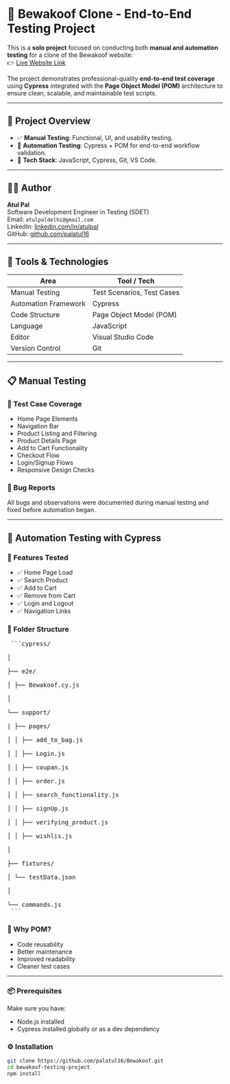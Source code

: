 # 🧪 Bewakoof Clone - End-to-End Testing Project

This is a **solo project** focused on conducting both **manual and automation testing** for a clone of the Bewakoof website:  
👉 [Live Website Link](https://bewakoooff.netlify.app/html/index.html)

The project demonstrates professional-quality **end-to-end test coverage** using **Cypress** integrated with the **Page Object Model (POM)** architecture to ensure clean, scalable, and maintainable test scripts.

---

## 📌 Project Overview

- ✅ **Manual Testing**: Functional, UI, and usability testing.
- 🤖 **Automation Testing**: Cypress + POM for end-to-end workflow validation.
- 📁 **Tech Stack**: JavaScript, Cypress, Git, VS Code.

---

## 👨‍💻 Author

**Atul Pal**  
Software Development Engineer in Testing (SDET)  
Email: `atulpaldelhi@gmail.com`  
LinkedIn: [linkedin.com/in/atulpal](https://www.linkedin.com/in/atul-pal-451b13251/)  
GitHub: [github.com/palatul16](https://github.com/palatul16)

---

## 🧰 Tools & Technologies

| Area                  | Tool / Tech             |
|-----------------------|-------------------------|
| Manual Testing        | Test Scenarios, Test Cases |
| Automation Framework  | Cypress                 |
| Code Structure        | Page Object Model (POM) |
| Language              | JavaScript              |
| Editor                | Visual Studio Code      |
| Version Control       | Git                     |

---

## 📋 Manual Testing

### 🔹 Test Case Coverage
- Home Page Elements
- Navigation Bar
- Product Listing and Filtering
- Product Details Page
- Add to Cart Functionality
- Checkout Flow
- Login/Signup Flows
- Responsive Design Checks

### 🔹 Bug Reports
All bugs and observations were documented during manual testing and fixed before automation began.

---

## 🤖 Automation Testing with Cypress

### 🔹 Features Tested
- ✅ Home Page Load
- ✅ Search Product
- ✅ Add to Cart
- ✅ Remove from Cart
- ✅ Login and Logout
- ✅ Navigation Links

### 🔹 Folder Structure
<pre> ```cypress/ </br>
│ </br>
├── e2e/ </br>
│ ├── Bewakoof.cy.js </br>
│ </br>
└── support/ </br>
| ├── pages/ </br>
│ │ ├── add_to_bag.js </br>
│ │ ├── Login.js </br>
│ │ ├── coupan.js </br>
│ │ ├── order.js </br>
│ │ ├── search_functionality.js </br>
│ │ ├── signUp.js </br>
│ │ ├── verifying_product.js </br>
│ │ ├── wishlis.js </br>
│ </br>
├── fixtures/ </br>
│ └── testData.json </br>
│ </br>
└── commands.js </br> ``` </pre>

### 🔹 Why POM?
- Code reusability
- Better maintenance
- Improved readability
- Cleaner test cases

---

### 📦 Prerequisites

Make sure you have:
- Node.js installed
- Cypress installed globally or as a dev dependency

### ⚙️ Installation

```bash
git clone https://github.com/palatul16/Bewakoof.git
cd bewakoof-testing-project
npm install
